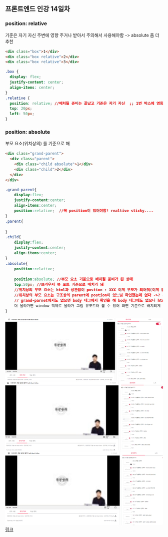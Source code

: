 ## 프론트엔드 인강 14일차

### position: relative

기준은 자기 자신 주변에 영향 주거나 받아서 주의해서 사용해야함 -> absolute 좀 더 추천

```html
<div class="box">1</div>
<div class="box relative">2</div>
<div class="box relative">3</div>
```

```css
.box {
  display: flex;
  justify-content: center;
  align-items: center;
}
.relative {
  position: relative; //배치될 준비는 끝났고 기준은 자기 자신  ;; 1번 박스에 영향받고 있고 3번박스에 영향 주고 있는 상태(주변 형제에게 영향받거나 줘)
  top: 20px;
  left: 50px;
}
```

### position: absolute

부모 요소(위치상의) 를 기준으로 해

```html
<div class="grand-parent">
  <div class="parent">
    <div class="child absolute">1</div>
    <div class="child">2</div>
  </div>
</div>
```

```css
.grand-parent{
    display:flex;
    justify-content:center;
    align-items:center;
    position:relative;  //꼭 position이 있어야함! realtive sticky....
}
.parent{

}
.child{
    display:flex;
    justify-content:center;
    align-items:center;
}
.absolute{
    position:relative;

    position:absolute; //부모 요소 기준으로 배치될 준비가 된 상태
    top:50px; //브라우저 뷰 포트 기준으로 배치가 돼
    //위치상의 부모 요소는 html과 상관없이 postion : XXX 이게 부모가 되어줘(이게 없으면 안됨)
    //위치상의 부모 요소는 구조상의 parent에 postion이 있느닞 확인했는데 없다 ->? 그러면 grant-parent에 position 값 있는지 확인해서 있으면 -> ? parnet를 뛰어 넘겨서 grand-poarent를 부모로 여겨서 배치돼
    // grand-parnet에서도 없으면 body 태그에서 확인을 해 body 태그에도 없으니 html 태그로까지 올라가 -> 여기에도 position 있을리가 없어
    더 올라가면 window 객체로 올라가 그럼 뷰포트라 볼 수 있어 화면 기준으로 배치되게 돼
}
```

![screenshot](./img/1027_1.PNG)
![screenshot](./img/1027_2.PNG)
![screenshot](./img/1027_3.PNG)
[링크](https://bit.ly/3m0t8GM)
